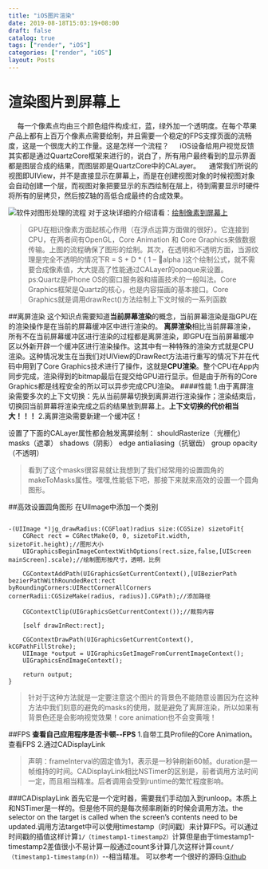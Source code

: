 ```yaml
---
title: "iOS图片渲染"
date: 2019-08-18T15:03:19+08:00
draft: false
catalog: true
tags: ["render", "iOS"]
categories: ["render", "iOS"]
layout: Posts
---
```


# 渲染图片到屏幕上
　 每一个像素点均由三个颜色组件构成:红，蓝，绿外加一个透明度。在每个苹果产品上都有上百万个像素点需要绘制，并且需要一个稳定的FPS支撑页面的流畅度，这是一个很庞大的工作量。这是怎样一个流程？
　  iOS设备给用户视觉反馈其实都是通过QuartzCore框架来进行的，说白了，所有用户最终看到的显示界面都是图层合成的结果，而图层即是QuartzCore中的CALayer。
　通常我们所说的视图即UIView，并不是直接显示在屏幕上，而是在创建视图对象的时候视图对象会自动创建一个层，而视图对象把要显示的东西绘制在层上，待到需要显示时硬件将所有的层拷贝，然后按Z轴的高低合成最终的合成效果。

![软件对图形处理的流程](http://upload-images.jianshu.io/upload_images/1767147-c057cb90b786d4ae.png?imageMogr2/auto-orient/strip%7CimageView2/2/w/1240)
对于这块详细的介绍请看：[绘制像素到屏幕上](http://objccn.io/issue-3-1/)
>GPU在相识像素方面起核心作用（在浮点运算方面做的很好）。它连接到CPU，在两者间有OpenGL，Core Animation 和 Core Graphics来做数据传输。上图的流程确保了图形的绘制。其次，在透明和不透明方面，当源纹理是完全不透明的情况下R = S + D * ( 1 – alpha )这个绘制公式，就不需要合成像素值，大大提高了性能通过CALayer的opaque来设置。ps:Quartz是iPhone OS的窗口服务器和描画技术的一般叫法。Core Graphics框架是Quartz的核心，也是内容描画的基本接口。Core Graphics就是调用drawRect()方法绘制上下文时候的一系列函数

##离屏渲染
这个知识点需要知道**当前屏幕渲染**的概念，当前屏幕渲染是指GPU在的渲染操作是在当前的屏幕缓冲区中进行渲染的。
**离屏渲染**相比当前屏幕渲染，所有不在当前屏幕缓冲区进行渲染的过程都是离屏渲染，即GPU在当前屏幕缓冲区以外新开辟一个缓冲区进行渲染操作。这其中有一种特殊的渲染方式就是CPU渲染。这种情况发生在当我们对UIView的DrawRect方法进行重写的情况下并在代码中用到了Core Graphics技术进行了操作，这就是**CPU渲染**。整个CPU在App内同步完成，渲染得到的bitmap最后在提交给GPU进行显示。但是由于所有的Core Graphics都是线程安全的所以可以异步完成CPU渲染。
####性能
1.由于离屏渲染需要多次的上下文切换：先从当前屏幕切换到离屏进行渲染操作；渲染结束后，切换回当前屏幕将渲染完成之后的结果放到屏幕上。**上下文切换的代价相当大！！！**
2.离屏渲染需要新建一个缓冲区！

设置了下面的CALayer属性都会触发离屏绘制：
shouldRasterize（光栅化）
masks（遮罩）
shadows（阴影）
edge antialiasing（抗锯齿）
group opacity（不透明） 
>看到了这个masks很容易就让我想到了我们经常用的设置圆角的makeToMasks属性。嘿嘿,性能低下吧，那接下来就来高效的设置一个圆角图形。

##高效设置圆角图形
在UIImage中添加一个类别
```

-(UIImage *)jg_drawRadius:(CGFloat)radius size:(CGSize) sizetoFit{
    CGRect rect = CGRectMake(0, 0, sizetoFit.width, sizetoFit.height);//图形大小
    UIGraphicsBeginImageContextWithOptions(rect.size,false,[UIScreen mainScreen].scale);//绘制图形按尺寸，透明，比例
    
    CGContextAddPath(UIGraphicsGetCurrentContext(),[UIBezierPath bezierPathWithRoundedRect:rect byRoundingCorners:UIRectCornerAllCorners cornerRadii:CGSizeMake(radius, radius)].CGPath);//添加路径
    
    CGContextClip(UIGraphicsGetCurrentContext());//裁剪内容
    
    [self drawInRect:rect];
    
    CGContextDrawPath(UIGraphicsGetCurrentContext(), kCGPathFillStroke);
    UIImage *output = UIGraphicsGetImageFromCurrentImageContext();
    UIGraphicsEndImageContext();
    
    return output;
}
```
>针对于这种方法就是一定要注意这个图片的背景色不能随意设置因为在这种方法中我们刻意的避免的masks的使用，就是避免了离屏渲染，所以如果有背景色还是会影响视觉效果！core animation也不会变黄哦！

##FPS
**查看自己应用程序是否卡顿--FPS**
1.自带工具Profile的Core Animation。查看FPS
2.通过CADisplayLink

>声明：frameInterval的固定值为1，表示是一秒钟刷新60帧。duration是一帧维持的时间。CADisplayLink相比NSTimer的区别是，前者调用方法时间一定，而且相当精准。后者调用会受到runtime的繁忙程度影响。

###CADisplayLink
首先它是一个定时器，需要我们手动加入到runloop。本质上和NSTimer是一样的。但是他不同的是每次频率刷新的时候会调用方法。the selector on the target is called when the screen’s contents need to be updated.调用方法target中可以使用timestamp（时间戳）来计算FPS。可以通过时间戳的插值这样计算`1/（timestamp1-timestamp2）`计算但是由于timestamp1-timestamp2差值很小不易计算一般通过count多计算几次这样计算`count/（timestamp1-timestamp(n)）`--相当精准。
可以参考一个很好的源码:[Github](https://github.com/jvjishou/FHHFPSIndicator)